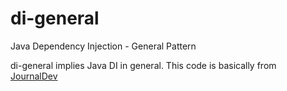 # di-general
Java Dependency Injection - General Pattern

di-general implies Java DI in general.
This code is basically from [JournalDev](https://www.journaldev.com/2394/java-dependency-injection-design-pattern-example-tutorial)
